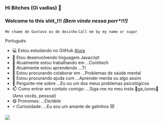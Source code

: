 ### Hi Bitches (Oi vadias) 👋
### Welcome to this shit_!!! _(Bem vindo nessa porr*!!!)_ 
`Me chame de Gustavo ou de docinho`
`Call me by my name or sugar`

Português

- 💻 Estou estudando no GitHub [Alura](https://www.alura.com.br)
- 📘 Etou desenvolvendo linguagem Javacript
- 👜 Atualmente estou trabalhando em ...Contitech
- 📖 Atualmente estou aprendendo ...TI
- 👯 Estou procurando colaborar em ...Problemas de saúde mental
- 🤔 Estou procurando ajuda com ...Aprender merda ou algo assim
- 💬 Pergunte-me sobre ...Eu ou um dos meus problemas psicológicos
- 📫 Como entrar em contato comigo: ...Siga-me no meu insta 🌟ga_tunes🌟 (Amo vocês, pessoal)
- 😄 Pronomes: ...Ele/dele
- ⚡ Curiosidade: ...Eu sou um amante de gatinhos 😻

![](https://media1.tenor.com/m/VC-bqY7SGLMAAAAC/gretchen-pandlr.gif)
